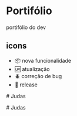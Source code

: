 # Portifólio
portifólio do dev

## icons

- :package: nova funcionalidade
- :up: atualização
- :beetle: correção de bug
- :checkered_flag: release

<!-- Photo by Yash Patel on Unsplash -->#   J u d a s  
 #   J u d a s  
 